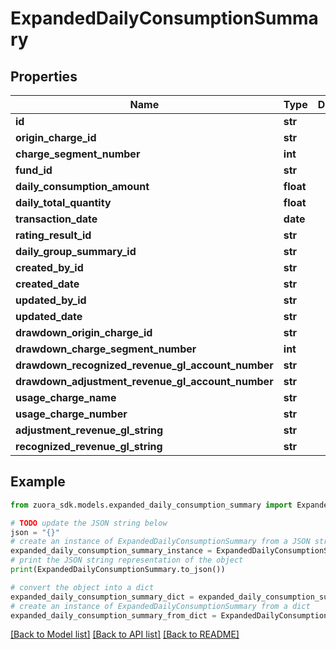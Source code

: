 # ExpandedDailyConsumptionSummary


## Properties

Name | Type | Description | Notes
------------ | ------------- | ------------- | -------------
**id** | **str** |  | [optional] 
**origin_charge_id** | **str** |  | [optional] 
**charge_segment_number** | **int** |  | [optional] 
**fund_id** | **str** |  | [optional] 
**daily_consumption_amount** | **float** |  | [optional] 
**daily_total_quantity** | **float** |  | [optional] 
**transaction_date** | **date** |  | [optional] 
**rating_result_id** | **str** |  | [optional] 
**daily_group_summary_id** | **str** |  | [optional] 
**created_by_id** | **str** |  | [optional] 
**created_date** | **str** |  | [optional] 
**updated_by_id** | **str** |  | [optional] 
**updated_date** | **str** |  | [optional] 
**drawdown_origin_charge_id** | **str** |  | [optional] 
**drawdown_charge_segment_number** | **int** |  | [optional] 
**drawdown_recognized_revenue_gl_account_number** | **str** |  | [optional] 
**drawdown_adjustment_revenue_gl_account_number** | **str** |  | [optional] 
**usage_charge_name** | **str** |  | [optional] 
**usage_charge_number** | **str** |  | [optional] 
**adjustment_revenue_gl_string** | **str** |  | [optional] 
**recognized_revenue_gl_string** | **str** |  | [optional] 

## Example

```python
from zuora_sdk.models.expanded_daily_consumption_summary import ExpandedDailyConsumptionSummary

# TODO update the JSON string below
json = "{}"
# create an instance of ExpandedDailyConsumptionSummary from a JSON string
expanded_daily_consumption_summary_instance = ExpandedDailyConsumptionSummary.from_json(json)
# print the JSON string representation of the object
print(ExpandedDailyConsumptionSummary.to_json())

# convert the object into a dict
expanded_daily_consumption_summary_dict = expanded_daily_consumption_summary_instance.to_dict()
# create an instance of ExpandedDailyConsumptionSummary from a dict
expanded_daily_consumption_summary_from_dict = ExpandedDailyConsumptionSummary.from_dict(expanded_daily_consumption_summary_dict)
```
[[Back to Model list]](../README.md#documentation-for-models) [[Back to API list]](../README.md#documentation-for-api-endpoints) [[Back to README]](../README.md)


